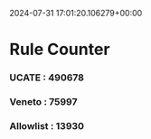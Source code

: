 2024-07-31 17:01:20.106279+00:00
# Rule Counter 
 ### UCATE : 490678

 ### Veneto : 75997

 ### Allowlist : 13930